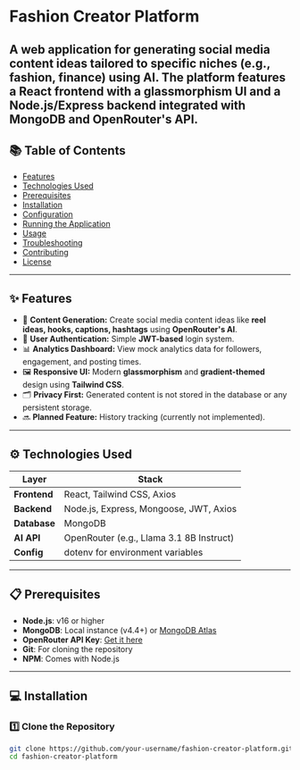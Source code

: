 # Fashion Creator Platform

A web application for generating social media content ideas tailored to specific niches (e.g., fashion, finance) using AI. The platform features a **React frontend** with a **glassmorphism UI** and a **Node.js/Express backend** integrated with **MongoDB** and **OpenRouter's API**.
---

## 📚 Table of Contents

- [Features](#features)
- [Technologies Used](#technologies-used)
- [Prerequisites](#prerequisites)
- [Installation](#installation)
- [Configuration](#configuration)
- [Running the Application](#running-the-application)
- [Usage](#usage)
- [Troubleshooting](#troubleshooting)
- [Contributing](#contributing)
- [License](#license)

---

## ✨ Features

- 🎥 **Content Generation:** Create social media content ideas like **reel ideas, hooks, captions, hashtags** using **OpenRouter's AI**.
- 🔐 **User Authentication:** Simple **JWT-based** login system.
- 📊 **Analytics Dashboard:** View mock analytics data for followers, engagement, and posting times.
- 🖼️ **Responsive UI:** Modern **glassmorphism** and **gradient-themed** design using **Tailwind CSS**.
- 🗂️ **Privacy First:** Generated content is not stored in the database or any persistent storage.
- 🔜 **Planned Feature:** History tracking (currently not implemented).

---

## ⚙️ Technologies Used

| Layer      | Stack                                      |
|------------|--------------------------------------------|
| **Frontend** | React, Tailwind CSS, Axios                 |
| **Backend**  | Node.js, Express, Mongoose, JWT, Axios     |
| **Database** | MongoDB                                    |
| **AI API**   | OpenRouter (e.g., Llama 3.1 8B Instruct)   |
| **Config**   | dotenv for environment variables           |

---

## 📋 Prerequisites

- **Node.js**: v16 or higher
- **MongoDB**: Local instance (v4.4+) or [MongoDB Atlas](https://www.mongodb.com/atlas/database)
- **OpenRouter API Key**: [Get it here](https://openrouter.ai/)
- **Git**: For cloning the repository
- **NPM**: Comes with Node.js

---

## 💻 Installation

### 1️⃣ Clone the Repository
```bash
git clone https://github.com/your-username/fashion-creator-platform.git
cd fashion-creator-platform
